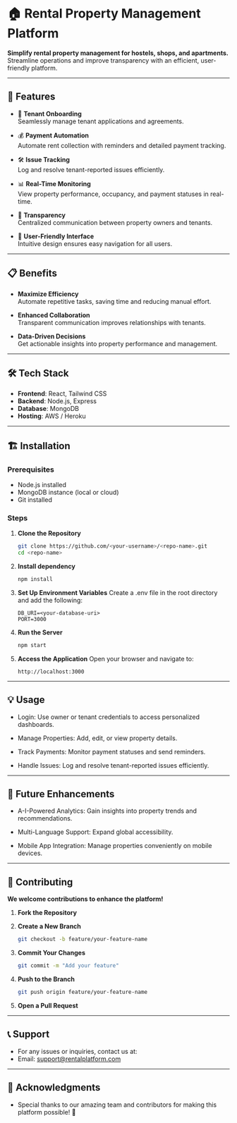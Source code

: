 # 🏠 Rental Property Management Platform  

**Simplify rental property management for hostels, shops, and apartments.**  
Streamline operations and improve transparency with an efficient, user-friendly platform.

---

## 🚀 Features  

- 🔑 **Tenant Onboarding**  
  Seamlessly manage tenant applications and agreements.  

- 💰 **Payment Automation**  
  Automate rent collection with reminders and detailed payment tracking.  

- 🛠️ **Issue Tracking**  
  Log and resolve tenant-reported issues efficiently.  

- 📊 **Real-Time Monitoring**  
  View property performance, occupancy, and payment statuses in real-time.  

- 🤝 **Transparency**  
  Centralized communication between property owners and tenants.  

- 🎯 **User-Friendly Interface**  
  Intuitive design ensures easy navigation for all users.  

---

## 📋 Benefits  

- **Maximize Efficiency**  
  Automate repetitive tasks, saving time and reducing manual effort.  

- **Enhanced Collaboration**  
  Transparent communication improves relationships with tenants.  

- **Data-Driven Decisions**  
  Get actionable insights into property performance and management.  

---

## 🛠️ Tech Stack  

- **Frontend**: React, Tailwind CSS  
- **Backend**: Node.js, Express  
- **Database**: MongoDB  
- **Hosting**: AWS / Heroku  

---

## 🏗️ Installation  

### Prerequisites  

- Node.js installed  
- MongoDB instance (local or cloud)  
- Git installed  

### Steps  

1. **Clone the Repository**  
   ```bash
   git clone https://github.com/<your-username>/<repo-name>.git
   cd <repo-name>
   
2. **Install dependency**  
   ```bash
   npm install
   
3. **Set Up Environment Variables**
   Create a .env file in the root directory and add the following:
   ```env
   DB_URI=<your-database-uri>
   PORT=3000
   
4. **Run the Server**
   ```bash
   npm start
   
5. **Access the Application**
   Open your browser and navigate to:
   ```arduino
   http://localhost:3000

---

## 💡 Usage

- Login: Use owner or tenant credentials to access personalized dashboards.
  
- Manage Properties: Add, edit, or view property details.

- Track Payments: Monitor payment statuses and send reminders.
  
- Handle Issues: Log and resolve tenant-reported issues efficiently.

---

## 🎯 Future Enhancements

- A-I-Powered Analytics: Gain insights into property trends and recommendations.
  
- Multi-Language Support: Expand global accessibility.
  
- Mobile App Integration: Manage properties conveniently on mobile devices.

---

## 🙌 Contributing

**We welcome contributions to enhance the platform!**

1. **Fork the Repository**
   
2. **Create a New Branch**
   ```bash
   git checkout -b feature/your-feature-name
   
3. **Commit Your Changes**
   ```bash
   git commit -m "Add your feature"
   
4. **Push to the Branch**
   ```bash
   git push origin feature/your-feature-name
   
5. **Open a Pull Request**

---

## 📞 Support

- For any issues or inquiries, contact us at:
- Email: support@rentalplatform.com

---

## 🌟 Acknowledgments

- Special thanks to our amazing team and contributors for making this platform possible! 🙏
